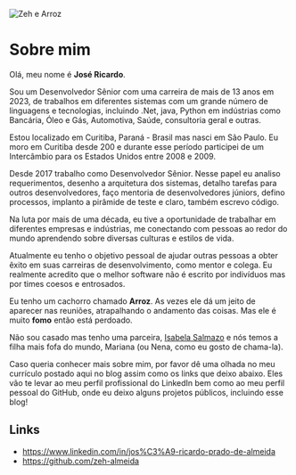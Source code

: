 ![](/assets/profile.jpg#profile-pic "Zeh e Arroz")

# <i class="fa-solid fa-user-astronaut"></i> Sobre mim

Olá, meu nome é **José Ricardo**.

Sou um Desenvolvedor Sênior com uma carreira de mais de 13 anos em 2023, de trabalhos em diferentes sistemas com um grande número de linguagens e tecnologias,
incluindo .Net, java, Python em indústrias como Bancária, Óleo e Gás, Automotiva, Saúde, consultoria geral e outras.

Estou localizado em Curitiba, Paraná - Brasil mas nasci em São Paulo. Eu moro em Curitiba desde 200 e durante esse período participei de um Intercâmbio para os Estados Unidos entre 2008 e 2009.

Desde 2017 trabalho como Desenvolvedor Sênior. Nesse papel eu analiso requerimentos, desenho a arquitetura dos sistemas, detalho tarefas para outros desenvolvedores, faço mentoria de desenvolvedores júniors, defino processos, implanto a pirâmide de teste e claro, também escrevo código.

Na luta por mais de uma década, eu tive a oportunidade de trabalhar em diferentes empresas e indústrias, me conectando com pessoas ao redor do mundo aprendendo sobre
diversas culturas e estilos de vida.

Atualmente eu tenho o objetivo pessoal de ajudar outras pessoas a obter êxito em suas carreiras de desenvolvimento, como mentor e colega. Eu realmente acredito que
o melhor software não é escrito por indivíduos mas por times coesos e entrosados.

Eu tenho um cachorro chamado **Arroz**. As vezes ele dá um jeito de aparecer nas reuniões, atrapalhando o andamento das coisas. Mas ele é muito **fomo** então está perdoado.

Não sou casado mas tenho uma parceira, [Isabela Salmazo](https://instagram.com/matercriativa) e nós temos a filha mais fofa do mundo, Mariana (ou Nena, como eu gosto de chama-la).

Caso queria conhecer mais sobre mim, por favor dê uma olhada no meu currículo postado aqui no blog assim como os links que deixo abaixo. Eles vão te levar ao meu perfil profissional do LinkedIn bem como ao meu perfil pessoal do GitHub, onde eu deixo alguns projetos públicos, incluindo esse blog!

## <i class="fa-regular fa-address-card"></i> Links
- <i class="fa-brands fa-linkedin"></i> <https://www.linkedin.com/in/jos%C3%A9-ricardo-prado-de-almeida>
- <i class="fa-brands fa-github"></i> <https://github.com/zeh-almeida>
